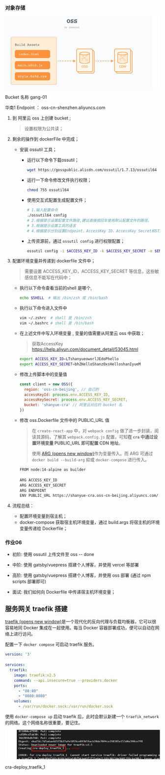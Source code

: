 ### 对象存储

<img src="笔记02.assets/image-20220705151650744.png" alt="image-20220705151650744" style="zoom: 80%;" />





Bucket 名称  gang-01

华南1  Endpoint  ：    oss-cn-shenzhen.aliyuncs.com



1. 到 阿里云 oss 上创建 bucket ;

   > 设置权限为公共读；

2. 剩余的操作到 dockerFile 中完成；

   - 安装 ossutil 工具；
     - 运行以下命令下载ossutil；

       ```sh
       wget https://gosspublic.alicdn.com/ossutil/1.7.13/ossutil64
       ```

     - 运行一下命令修改文件执行权限；

       ```sh
       chmod 755 ossutil64 
       ```

     - 使用交互式配置生成配置文件；

       ```sh
       # 1.输入配置命令
       ./ossutil64 config
       # 2.根据提示设置配置文件路径,建议直接按回车使用默认配置文件的路径。
       # 3.根据提示设置工具的语言
       # 4.根据提示分别设置Endpoint、AccessKey ID、AccessKey Secret和STSToken(使用STS临时授权账号访问OSS时需要配置该项，否则置空即可)参数;
       ```

     - 上传资源前，通过 `ossutil config` 进行权限配置；

       ```sh
       ossutil config -i $ACCESS_KEY_ID -k $ACCESS_KEY_SECRET -e $ENDPOINT
       ```

   

3. 配置环境变量并传递到 dockerfile 文件中；

   > 需要设置 ACCESS_KEY_ID，ACCESS_KEY_SECRET 等信息，这些敏感信息不能写在代码中；

   - 执行以下命令查看当前的shell 是哪个,

     ```sh
     echo $SHELL  # 输出 /bin/zsh 或 /bin/bash
     ```

   - 执行以下命令进入文件中

     ```sh
     vim ~/.zshrc  # shell 是 /bin/zsh
     vim ~/.bashrc # shell 是 /bin/bash
     ```

   - 在上述文件中写入环境变量 ,  变量的值需要从阿里云 oss 中获取；

     > 获取AccessKey   https://help.aliyun.com/document_detail/53045.html   

     ```sh
     export ACCESS_KEY_ID=LTshanyueoworlJEdoPhello
     export ACCESS_KEY_SECRET=bhZHelloShanzOxsHelloshanIyueM
     ```

   - 修改上传脚本中的变量值

     ```js
     const client = new OSS({
       region: 'oss-cn-beijing', // 自己的
       accessKeyId: process.env.ACCESS_KEY_ID,
       accessKeySecret: process.env.ACCESS_KEY_SECRET,
       bucket: 'shanyue-cra' // 阿里云对应的 bucket 名
     })
     ```

   - 修改 oss.Dockerfile 文件中的 PUBLIC_URL 值

     > 在 `create-react-app` 中，对 `webpack config` 做了进一步封装，阅读其源码，了解其 `webpack.config.js` 配置，可知**在 `cra` 中通过设置环境变量 PUBLIC_URL 即可配置 CDN 地址**。
     >
     > 使用 [ARG (opens new window)](https://docs.docker.com/engine/reference/builder/#arg)作为变量传入。而 ARG 可通过 `docker build --build-arg` 抑或 `docker-compose` 进行传入。

     ```sh
     FROM node:14-alpine as builder
     
     ARG ACCESS_KEY_ID
     ARG ACCESS_KEY_SECRET
     ARG ENDPOINT
     ENV PUBLIC_URL https://shanyue-cra.oss-cn-beijing.aliyuncs.com/
     ```

4. 流程总结：
   - 配置环境变量到宿主机；
   - docker-compose 获取宿主机环境变量，通过 build.args 将宿主机的环境变量传递给 Dockerfile； 

### 作业06

- 初阶: 使用 ossutil 上传文件至 oss    -- done

- 中阶: 使用 gatsby/vuepress 搭建个人博客，并使用 vercel 等部署

- 高阶: 使用 gatsby/vuepress 搭建个人博客，并使用 oss 部署 (通过 npm scripts 部署即可)

- 面试: 我们如何向 Dockerfile 中传递宿主机环境变量；

  

## 服务网关 traefik 搭建

[traefik (opens new window)](https://github.com/traefik/traefik)是一个现代化的反向代理与负载均衡器，它可以很容易地同 Docker 集成在一起使用。每当 Docker 容器部署成功，便可以自动在网络上进行访问。

配置一下 `docker compose` 可启动 traefik 服务。

```yaml
version: '3'

services:
  traefik:
    image: traefik:v2.5
    command: --api.insecure=true --providers.docker
    ports:
      - "80:80"
      - "8080:8080"
    volumes:
      - /var/run/docker.sock:/var/run/docker.sock
```

使用 `docker-compose up` 启动 traefik 后，此时会默认新建一个 `traefik_network` 的网络。这个网络名称很重要，要记住。

![image-20220808123653415](笔记02.assets/image-20220808123653415.png)

cra-deploy_traefik_1































